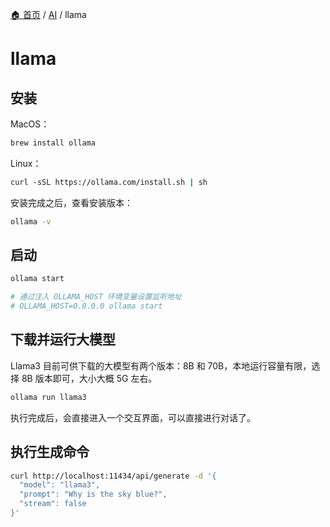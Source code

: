 [🏠 首页](../_index.md) / [AI](_index.md) / llama

# llama

## 安装

MacOS：

```bash
brew install ollama
```

Linux：

```bash
curl -sSL https://ollama.com/install.sh | sh
```

安装完成之后，查看安装版本：

```bash
ollama -v
```

## 启动

```bash
ollama start

# 通过注入 OLLAMA_HOST 环境变量设置监听地址
# OLLAMA_HOST=0.0.0.0 ollama start
```

## 下载并运行大模型

Llama3 目前可供下载的大模型有两个版本：8B 和 70B，本地运行容量有限，选择 8B 版本即可，大小大概 5G 左右。

```bash
ollama run llama3
```

执行完成后，会直接进入一个交互界面，可以直接进行对话了。

## 执行生成命令

```bash
curl http://localhost:11434/api/generate -d '{
  "model": "llama3",
  "prompt": "Why is the sky blue?",
  "stream": false
}'
```
